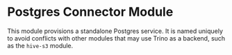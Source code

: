 # Postgres Connector Module
This module provisions a standalone Postgres service. It is named uniquely to avoid conflicts with other modules that may use Trino as a backend, such as the `hive-s3` module. 
